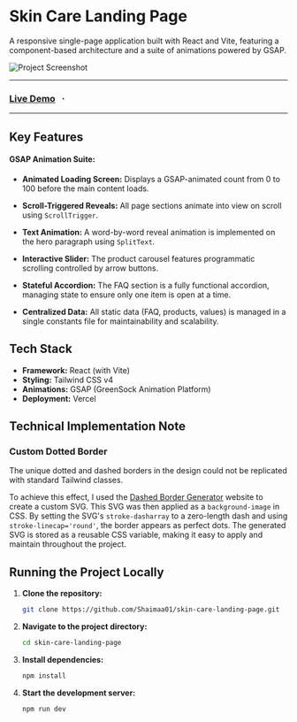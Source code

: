 # Skin Care Landing Page 

A responsive single-page application built with React and Vite, featuring a component-based architecture and a suite of animations powered by GSAP.

![Project Screenshot](/public/assets/imgs/Screenshot%202025-07-03%20at%2023-25-20%20skincare.png)



---

### **[Live Demo](https://skin-care-landing-page.vercel.app/)**   ·   

---

## Key Features

#### **GSAP Animation Suite:**
*   **Animated Loading Screen:** Displays a GSAP-animated count from 0 to 100 before the main content loads.
*   **Scroll-Triggered Reveals:** All page sections animate into view on scroll using `ScrollTrigger`.
*   **Text Animation:** A word-by-word reveal animation is implemented on the hero paragraph using `SplitText`.
*   **Interactive Slider:** The product carousel features programmatic scrolling controlled by arrow buttons.
*   **Stateful Accordion:** The FAQ section is a fully functional accordion, managing state to ensure only one item is open at a time.

*   **Centralized Data:** All static data (FAQ, products, values) is managed in a single constants file for maintainability and scalability.

## Tech Stack

*   **Framework:** React (with Vite)
*   **Styling:** Tailwind CSS v4
*   **Animations:** GSAP (GreenSock Animation Platform)
*   **Deployment:** Vercel

## Technical Implementation Note

### Custom Dotted Border

The unique dotted and dashed borders in the design could not be replicated with standard Tailwind classes.

To achieve this effect, I used the [Dashed Border Generator](https://kovart.github.io/dashed-border-generator/) website to create a custom SVG. This SVG was then applied as a `background-image` in CSS. By setting the SVG's `stroke-dasharray` to a zero-length dash and using `stroke-linecap='round'`, the border appears as perfect dots. The generated SVG is stored as a reusable CSS variable, making it easy to apply and maintain throughout the project.

## Running the Project Locally

1.  **Clone the repository:**
    ```bash
    git clone https://github.com/Shaimaa01/skin-care-landing-page.git
    ```
2.  **Navigate to the project directory:**
    ```bash
    cd skin-care-landing-page
    ```
3.  **Install dependencies:**
    ```bash
    npm install
    ```
4.  **Start the development server:**
    ```bash
    npm run dev
    ```